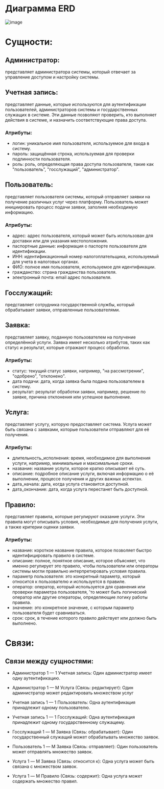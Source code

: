 # Диаграмма ERD

![image](https://github.com/user-attachments/assets/c9799209-359e-4b89-8b36-1130eb8cbe75)





# Сущности:

## Администратор: 
представляет администратора системы, который отвечает за управление доступом и настройку системы.



## Учетная запись: 
представляет данные, которые используются для аутентификации пользователей, администраторов системы и государственных служащих в системе. Эти данные позволяют проверить, кто выполняет действия в системе, и назначить соответствующие права доступа.

### Атрибуты: 
 - логин: уникальное имя пользователя, используемое для входа в систему.
 - пароль: защищённая строка, используемая для проверки подлинности пользователя.
 - роль: роль, определяющая права доступа пользователя, такие как "пользователь", "госслужащий", "администратор".
    
## Пользователь: 
представляет пользователя системы, который отправляет заявки на получение различных услуг через платформу. Пользователь может 
инициировать процесс подачи заявки, заполняя необходимую информацию.

### Атрибуты: 
  - адрес: адрес пользователя, который может быть использован для доставки или для указания местоположения.
  - паспортные данные: информация о паспорте пользователя для идентификации.
  - ИНН: идентификационный номер налогоплательщика, используемый для учета в налоговых органах.
  - ФИО: полное имя пользователя, используемое для идентификации.
  - гражданство: страна гражданства пользователя.
  - электронный почта: email адрес пользователя.
  

## Госслужащий: 
представляет сотрудника государственной службы, который обрабатывает заявки, отправленные пользователями.


## Заявка:
представляет заявку, поданную пользователем на получение определённой услуги. Заявка имеет несколько атрибутов, таких как статус и
результат, которые отражают процесс обработки.

### Атрибуты: 
 - статус: текущий статус заявки, например, "на рассмотрении", "одобрено", "отклонено".
 - дата подачи: дата, когда заявка была подана пользователем в систему.
 - результат: результат обработки заявки, например, решение по заявке, причина отклонения или успешное выполнение.


## Услуга: 
представляет услугу, которую предоставляет система. Услуга может быть связана с заявками, которые пользователи отправляют для её получения.

### Атрибуты: 
 -  длительность_исполнения: время, необходимое для выполнения услуги, например, минимальные и максимальные сроки.
 - название: название услуги, которое кратко описывает её суть.
 - описание: подробное описание услуги, включая информацию о её выполнении, процессе получения и других важных аспектах.
 - дата_начала: дата, когда услуга становится доступной.
 - дата_окончание: дата, когда услуга перестанет быть доступной.


## Правило: 
представляет правила, которые регулируют оказание услуги. Эти правила могут описывать условия, необходимые для получения услуги, а 
также критерии оценки заявки.

### Атрибуты: 
  - название: короткое название правила, которое позволяет быстро идентифицировать правило в системе. 
  - описание: полное, понятное описание, которое объясняет, что именно регулирует это правило, чтобы пользователи или операторы системы 
    могли правильно интерпретировать условия правила.
  - параметр пользователя: это конкретный параметр, который относится к пользователю и используется в правиле. 
  - оператор: оператор, который используется для сравнения или проверки параметра пользователя, 'то может быть логический оператор или 
    другие операторы, определяющие логику работы правила.
  - значение: это конкретное значение, с которым параметр пользователя будет сравниваться. 
  - срок: срок, в течение которого правило действует или должно быть выполнено. 


# Связи:

## Cвязи между сущностями:

  - Администратор 1 — 1 Учетная запись: Один администратор имеет одну аутентификацию.
  
  - Администратор 1 — М Услуга (Связь: редактирует): Один администратор может редактировать множеством услуг

  - Учетная запись 1 — 1 Пользователь: Одна аутентификация принадлежит одному пользователю.

  - Учетная запись 1 — 1 Госслужащий: Одна аутентификация принадлежит одному государственному служащему.

  - Госслужащий 1 — M Заявка (Связь: обрабатывает): Один государственный служащий может обрабатывать множество заявок.

  - Пользователь 1 — M Заявка (Связь: отправляет): Один пользователь может отправлять множество заявок.

  - Услуга 1 — M Заявка (Связь: относится к): Одна услуга может быть связана с множеством заявок.

  - Услуга 1 — M Правило (Связь: содержит): Одна услуга может содержать множество правил.
